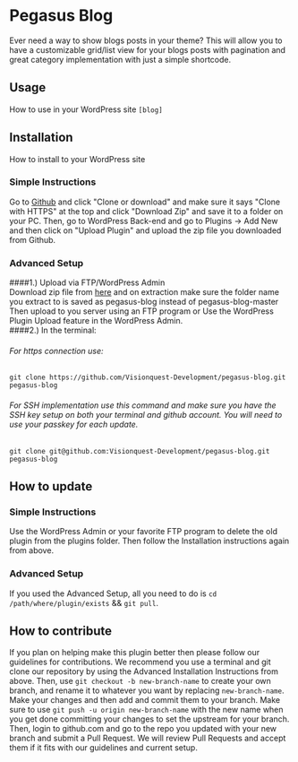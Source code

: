 # Pegasus Blog
Ever need a way to show blogs posts in your theme? This will allow you to have a customizable grid/list view for your blogs posts with pagination and great category implementation with just a simple shortcode.

## Usage
How to use in your WordPress site
`[blog]`


## Installation
How to install to your WordPress site

### Simple Instructions 
Go to [Github](https://github.com/Visionquest-Development/pegasus-blog "Github") and click "Clone or download" and make sure it says "Clone with HTTPS" at the top and click "Download Zip" and save it to a folder on your PC. Then, go to WordPress Back-end and go to Plugins -> Add New and then click on "Upload Plugin" and upload the zip file you downloaded from Github.

### Advanced Setup 
####1.) Upload via FTP/WordPress Admin<br>
Download zip file from [here](https://github.com/Visionquest-Development/pegasus-blog/archive/master.zip "Github") and on extraction make sure the folder name you extract to is saved as pegasus-blog instead of pegasus-blog-master
Then upload to you server using an FTP program or Use the WordPress Plugin Upload feature in the WordPress Admin.<br>
####2.) In the terminal:
###### For https connection use:
`git clone https://github.com/Visionquest-Development/pegasus-blog.git pegasus-blog`

###### For SSH implementation use this command and make sure you have the SSH key setup on both your terminal and github account. You will need to use your passkey for each update.
`git clone git@github.com:Visionquest-Development/pegasus-blog.git pegasus-blog`



## How to update
### Simple Instructions
Use the WordPress Admin or your favorite FTP program to delete the old plugin from the plugins folder. Then follow the Installation instructions again from above.

### Advanced Setup 
If you used the Advanced Setup, all you need to do is `cd /path/where/plugin/exists` && `git pull`.


## How to contribute
If you plan on helping make this plugin better then please follow our guidelines for contributions. We recommend you use a terminal and git clone our repository by using the Advanced Installation Instructions from above. Then, use `git checkout -b new-branch-name` to create your own branch, and rename it to whatever you want by replacing `new-branch-name`. Make your changes and then add and commit them to your branch. Make sure to use `git push -u origin new-branch-name` with the new name when you get done committing your changes to set the upstream for your branch. Then, login to github.com and go to the repo you updated with your new branch and submit a Pull Request. We will review Pull Requests and accept them if it fits with our guidelines and current setup.



